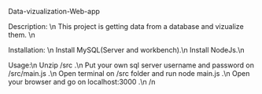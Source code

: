 Data-vizualization-Web-app

Description: \n
This project is getting data from a database and vizualize them. \n

Installation: \n
Install MySQL(Server and workbench).\n
Install NodeJs.\n

Usage:\n
Unzip /src .\n
Put your own sql server username and password on /src/main.js .\n
Open terminal on /src folder and run node main.js .\n
Open your browser and go on localhost:3000 .\n /n